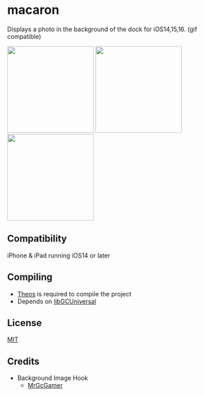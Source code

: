 # macaron
Displays a photo in the background of the dock for iOS14,15,16.
(gif compatible)

<img src="https://github.com/straight-tamago/macaron/blob/84d0bccafbe71e635eb5855aa900d06c404ec6b3/Images/IMG_1236.jpg" width="200"> <img src="https://github.com/straight-tamago/macaron/blob/84d0bccafbe71e635eb5855aa900d06c404ec6b3/Images/IMG_1237.jpg" width="200"> <img src="https://github.com/straight-tamago/macaron/blob/84d0bccafbe71e635eb5855aa900d06c404ec6b3/Images/IMG_1238.jpg" width="200">

## Compatibility
iPhone & iPad running iOS14 or later

## Compiling
  - [Theos](https://theos.dev/) is required to compile the project
  - Depends on [libGCUniversal](https://github.com/MrGcGamer/LibGcUniversalDocumentation)

## License
[MIT](https://github.com/shimajiron/macaron/blob/master/LICENSE.md)

## Credits
  - Background Image Hook
    - [MrGcGamer](https://twitter.com/MrGcGamer)
